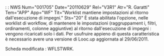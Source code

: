  :  : NWS Num="001705" Date="20110629" Rel="V3R1" Atr="R. Garatti" Tem="APP" App="WF" Tit="Worklist mantiene impostazioni al ritorno dall'esecuzione di impegni." Sts="20"
È stata abilitata l'opzione, nelle worklist di workflow, di mantenere le impostazioni (raggruppament
i, filtri, ordinamenti, colonne aggiuntive) al ritorno dall'esecuzione di impegni :  vengono ricaricati solo i dati.
Per usufruire appieno di questa caratteristica è necessario avere una versione di Looc.up aggiornata
 al 29/06/2011.

Scheda modificata :  WFLSTWRK.
